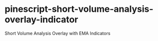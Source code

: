 # pinescript-short-volume-analysis-overlay-indicator
Short Volume Analysis Overlay with EMA Indicators
